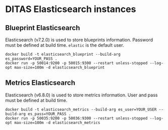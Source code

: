 # DITAS Elasticsearch instances

## Blueprint Elasticsearch
Elasticsearch (v7.2.0) is used to store blueprints information. Password must be defined at build time. `elastic` is the default user.

```
docker build -t elasticsearch_blueprint --build-arg es_password=YOUR_PASS .
docker run -p 50014:9200 -p 50015:9300 --restart unless-stopped --log-opt max-size=100m -d elasticsearch_blueprint
```

## Metrics Elasticsearch
Elasticsearch (v6.8.0) is used to store metrics information. User and pass must be defined at build time.

```
docker build -t elasticsearch_metrics --build-arg es_user=YOUR_USER --build-arg es_pass=YOUR_PASS .
docker run -p 50035:9200 -p 50036:9300 --restart unless-stopped --log-opt max-size=100m -d elasticsearch_metrics
```
